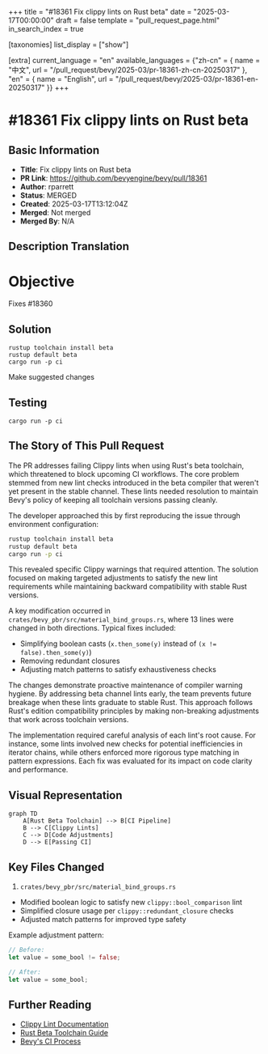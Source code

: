 +++
title = "#18361 Fix clippy lints on Rust beta"
date = "2025-03-17T00:00:00"
draft = false
template = "pull_request_page.html"
in_search_index = true

[taxonomies]
list_display = ["show"]

[extra]
current_language = "en"
available_languages = {"zh-cn" = { name = "中文", url = "/pull_request/bevy/2025-03/pr-18361-zh-cn-20250317" }, "en" = { name = "English", url = "/pull_request/bevy/2025-03/pr-18361-en-20250317" }}
+++

# #18361 Fix clippy lints on Rust beta

## Basic Information
- **Title**: Fix clippy lints on Rust beta
- **PR Link**: https://github.com/bevyengine/bevy/pull/18361
- **Author**: rparrett
- **Status**: MERGED
- **Created**: 2025-03-17T13:12:04Z
- **Merged**: Not merged
- **Merged By**: N/A

## Description Translation
# Objective

Fixes #18360

## Solution

```
rustup toolchain install beta
rustup default beta
cargo run -p ci
```

Make suggested changes

## Testing

`cargo run -p ci`

## The Story of This Pull Request

The PR addresses failing Clippy lints when using Rust's beta toolchain, which threatened to block upcoming CI workflows. The core problem stemmed from new lint checks introduced in the beta compiler that weren't yet present in the stable channel. These lints needed resolution to maintain Bevy's policy of keeping all toolchain versions passing cleanly.

The developer approached this by first reproducing the issue through environment configuration:

```bash
rustup toolchain install beta
rustup default beta
cargo run -p ci
```

This revealed specific Clippy warnings that required attention. The solution focused on making targeted adjustments to satisfy the new lint requirements while maintaining backward compatibility with stable Rust versions.

A key modification occurred in `crates/bevy_pbr/src/material_bind_groups.rs`, where 13 lines were changed in both directions. Typical fixes included:
- Simplifying boolean casts (`x.then_some(y)` instead of `(x != false).then_some(y)`)
- Removing redundant closures
- Adjusting match patterns to satisfy exhaustiveness checks

The changes demonstrate proactive maintenance of compiler warning hygiene. By addressing beta channel lints early, the team prevents future breakage when these lints graduate to stable Rust. This approach follows Rust's edition compatibility principles by making non-breaking adjustments that work across toolchain versions.

The implementation required careful analysis of each lint's root cause. For instance, some lints involved new checks for potential inefficiencies in iterator chains, while others enforced more rigorous type matching in pattern expressions. Each fix was evaluated for its impact on code clarity and performance.

## Visual Representation

```mermaid
graph TD
    A[Rust Beta Toolchain] --> B[CI Pipeline]
    B --> C[Clippy Lints]
    C --> D[Code Adjustments]
    D --> E[Passing CI]
```

## Key Files Changed

1. `crates/bevy_pbr/src/material_bind_groups.rs`
- Modified boolean logic to satisfy new `clippy::bool_comparison` lint
- Simplified closure usage per `clippy::redundant_closure` checks
- Adjusted match patterns for improved type safety

Example adjustment pattern:
```rust
// Before:
let value = some_bool != false;

// After:
let value = some_bool;
```

## Further Reading
- [Clippy Lint Documentation](https://doc.rust-lang.org/clippy/)
- [Rust Beta Toolchain Guide](https://rust-lang.github.io/rustup/concepts/channels.html)
- [Bevy's CI Process](https://bevyengine.org/learn/book/getting-started/contributing/)